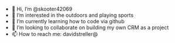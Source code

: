 - 👋 Hi, I’m @skooter42069
- 👀 I’m interested in the outdoors and playing sports
- 🌱 I’m currently learning how to code via github
- 💞️ I’m looking to collaborate on building my own CRM as a project
- 📫 How to reach me: davidstreller@
<!---
skooter42069/skooter42069 is a ✨ special ✨ repository because its `README.md` (this file) appears on your GitHub profile.
You can click the Preview link to take a look at your changes.
--->
